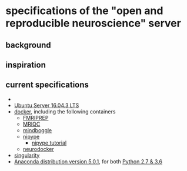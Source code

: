 # specifications of the "open and reproducible neuroscience" server 

## background

## inspiration

## current specifications

- 
- [Ubuntu Server 16.04.3 LTS](https://wiki.ubuntu.com/XenialXerus/ReleaseNotes?_ga=2.7141170.1278724334.1510490510-1361653877.1510490510)
- [docker](https://www.docker.com), including the following containers 
   - [FMRIPREP](http://fmriprep.readthedocs.io/en/stable/index.html)
   - [MRIQC](http://mriqc.readthedocs.io/en/stable/)
   - [mindboggle](http://www.mindboggle.info)
   - [nipype](http://nipype.readthedocs.io/en/latest/)
     - [nipype tutorial](https://miykael.github.io/nipype_tutorial/)
   - [neurodocker](https://hub.docker.com/r/kaczmarj/neurodocker/)
- [singularity](http://singularity.lbl.gov)
- [Anaconda distribution version 5.0.1](https://www.anaconda.com), for both [Python 2.7 & 3.6](www.anaconda.com/download/)
